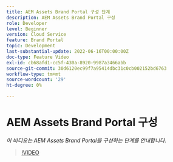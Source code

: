 ```yaml
---
title: AEM Assets Brand Portal 구성 단계
description: AEM Assets Brand Portal 구성
role: Developer
level: Beginner
version: Cloud Service
feature: Brand Portal
topic: Development
last-substantial-update: 2022-06-16T00:00:00Z
doc-type: Feature Video
exl-id: cb68afd1-cc5f-430a-8920-9987a3466abb
source-git-commit: 30d6120ec99f7a95414dbc31c0cb002152bd6763
workflow-type: tm+mt
source-wordcount: '29'
ht-degree: 0%

---
```


# AEM Assets Brand Portal 구성

*이 비디오는 AEM Assets Brand Portal을 구성하는 단계를 안내합니다.*

>[!VIDEO](https://video.tv.adobe.com/v/335448?quality=12&learn=on)
